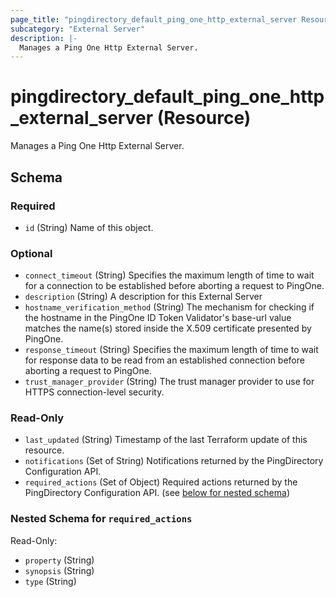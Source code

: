 ```yaml
---
page_title: "pingdirectory_default_ping_one_http_external_server Resource - terraform-provider-pingdirectory"
subcategory: "External Server"
description: |-
  Manages a Ping One Http External Server.
---
```


# pingdirectory_default_ping_one_http_external_server (Resource)

Manages a Ping One Http External Server.



<!-- schema generated by tfplugindocs -->
## Schema

### Required

- `id` (String) Name of this object.

### Optional

- `connect_timeout` (String) Specifies the maximum length of time to wait for a connection to be established before aborting a request to PingOne.
- `description` (String) A description for this External Server
- `hostname_verification_method` (String) The mechanism for checking if the hostname in the PingOne ID Token Validator's base-url value matches the name(s) stored inside the X.509 certificate presented by PingOne.
- `response_timeout` (String) Specifies the maximum length of time to wait for response data to be read from an established connection before aborting a request to PingOne.
- `trust_manager_provider` (String) The trust manager provider to use for HTTPS connection-level security.

### Read-Only

- `last_updated` (String) Timestamp of the last Terraform update of this resource.
- `notifications` (Set of String) Notifications returned by the PingDirectory Configuration API.
- `required_actions` (Set of Object) Required actions returned by the PingDirectory Configuration API. (see [below for nested schema](#nestedatt--required_actions))

<a id="nestedatt--required_actions"></a>
### Nested Schema for `required_actions`

Read-Only:

- `property` (String)
- `synopsis` (String)
- `type` (String)



